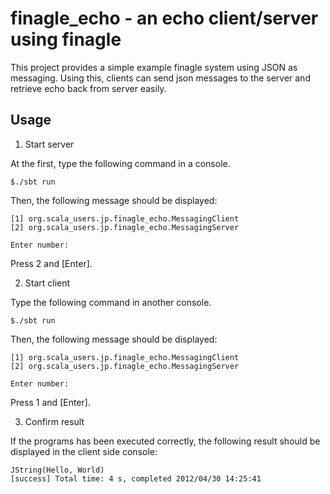 # finagle\_echo - an echo client/server using finagle

This project provides a simple example finagle system using JSON as messaging.
Using this, clients can send json messages to the server and retrieve echo back
from server easily.

## Usage

1. Start server

At the first, type the following command in a console.

    $./sbt run

Then, the following message should be displayed:

    [1] org.scala_users.jp.finagle_echo.MessagingClient
    [2] org.scala_users.jp.finagle_echo.MessagingServer

    Enter number:

Press 2 and [Enter].

2. Start client

Type the following command in another console.

    $./sbt run

Then, the following message should be displayed:

    [1] org.scala_users.jp.finagle_echo.MessagingClient
    [2] org.scala_users.jp.finagle_echo.MessagingServer

    Enter number:

Press 1 and [Enter].

3. Confirm result

If the programs has been executed correctly, the following result should be displayed in the
client side console:

    JString(Hello, World)
    [success] Total time: 4 s, completed 2012/04/30 14:25:41
